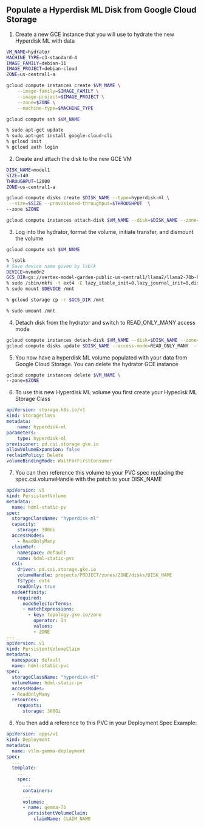 ## Populate a Hyperdisk ML Disk from Google Cloud Storage

1. Create a new GCE instance that you will use to hydrate the new Hyperdisk ML with data


```sh
VM_NAME=hydrator
MACHINE_TYPE=c3-standard-4
IMAGE_FAMILY=debian-11
IMAGE_PROJECT=debian-cloud
ZONE=us-central1-a

gcloud compute instances create $VM_NAME \
    --image-family=$IMAGE_FAMILY \
    --image-project=$IMAGE_PROJECT \
    --zone=$ZONE \
    --machine-type=$MACHINE_TYPE

gcloud compute ssh $VM_NAME

% sudo apt-get update
% sudo apt-get install google-cloud-cli
% gcloud init
% gcloud auth login

```

2. Create and attach the disk to the new GCE VM

```sh
DISK_NAME=model1
SIZE=140
THROUGHPUT=12000
ZONE=us-central1-a

gcloud compute disks create $DISK_NAME --type=hyperdisk-ml \
 --size=$SIZE --provisioned-throughput=$THROUGHPUT  \
--zone $ZONE

gcloud compute instances attach-disk $VM_NAME --disk=$DISK_NAME --zone=$ZONE 
```

3. Log into the hydrator, format the volume, initiate transfer, and dismount the volume

```sh
gcloud compute ssh $VM_NAME

% lsblk
# Save device name given by lsblk
DEVICE=nvme0n2
GCS_DIR=gs://vertex-model-garden-public-us-central1/llama2/llama2-70b-hf 
% sudo /sbin/mkfs -t ext4 -E lazy_itable_init=0,lazy_journal_init=0,discard /dev/$DEVICE
% sudo mount $DEVICE /mnt

% gcloud storage cp -r $GCS_DIR /mnt

% sudo umount /mnt
```

4. Detach disk from the hydrator and switch to READ_ONLY_MANY access mode
```sh
gcloud compute instances detach-disk $VM_NAME --disk=$DISK_NAME --zone=$ZONE
gcloud compute disks update $DISK_NAME --access-mode=READ_ONLY_MANY  --zone=$ZONE
```

5. You now have a hyperdisk ML volume populated with your data from Google Cloud Storage. You can delete the hydrator GCE instance

```sh
gcloud compute instances delete $VM_NAME \
--zone=$ZONE
```

6. To use this new Hyperdisk ML volume you first create your Hypedisk ML Storage Class

```yaml
apiVersion: storage.k8s.io/v1
kind: StorageClass
metadata:
    name: hyperdisk-ml
parameters:
    type: hyperdisk-ml
provisioner: pd.csi.storage.gke.io
allowVolumeExpansion: false
reclaimPolicy: Delete
volumeBindingMode: WaitForFirstConsumer
```

7. You can then reference this volume to your PVC spec replacing the spec.csi.volumeHandle with the patch to your DISK_NAME

```yaml
apiVersion: v1
kind: PersistentVolume
metadata:
  name: hdml-static-pv
spec:
  storageClassName: "hyperdisk-ml"
  capacity:
    storage: 300Gi
  accessModes:
    - ReadOnlyMany
  claimRef:
    namespace: default
    name: hdml-static-pvc
  csi:
    driver: pd.csi.storage.gke.io
    volumeHandle: projects/PROJECT/zones/ZONE/disks/DISK_NAME
    fsType: ext4
    readOnly: true
  nodeAffinity:
    required:
      nodeSelectorTerms:
      - matchExpressions:
        - key: topology.gke.io/zone
          operator: In
          values:
          - ZONE
---
apiVersion: v1
kind: PersistentVolumeClaim
metadata:
  namespace: default
  name: hdml-static-pvc
spec:
  storageClassName: "hyperdisk-ml"
  volumeName: hdml-static-pv
  accessModes:
  - ReadOnlyMany
  resources:
    requests:
      storage: 300Gi
```
8. You then add a reference to this PVC in your Deployment Spec
 Example:

```yaml
apiVersion: apps/v1
kind: Deployment
metadata:
  name: vllm-gemma-deployment
spec:
  ...
  template:
    ...
    spec:
      ...
      containers:
      ...
      volumes:
      - name: gemma-7b
        persistentVolumeClaim:
          claimName: CLAIM_NAME
```
